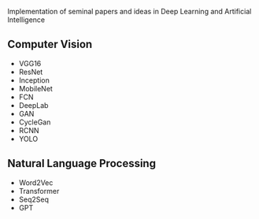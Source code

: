 Implementation of seminal papers and ideas in Deep Learning and Artificial Intelligence 


## Computer Vision
<ul>
  <li> VGG16 </li>
  <li> ResNet </li> 
  <li> Inception </li>
  <li> MobileNet </li>
  <li> FCN </li>
  <li> DeepLab </li>
  <li> GAN </li>
  <li> CycleGan </li> 
  <li> RCNN </li>
  <li> YOLO </li>
</ul>

## Natural Language Processing
<ul>
  <li> Word2Vec </li>
  <li> Transformer </li>
  <li> Seq2Seq </li> 
  <li> GPT </li>
